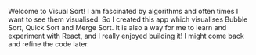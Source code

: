 Welcome to Visual Sort! I am fascinated by algorithms and often times I want to see them visualised. So I created this app which visualises Bubble Sort, Quick Sort and Merge Sort. It is also a way for me to learn and experiment with React, and I really enjoyed building it! I might come back and refine the code later.

